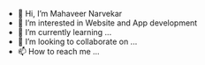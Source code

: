 - 👋 Hi, I’m Mahaveer Narvekar
- 👀 I’m interested in Website and App development
- 🌱 I’m currently learning ...
- 💞️ I’m looking to collaborate on ...
- 📫 How to reach me ...

<!---
NarvekarMahaveer/NarvekarMahaveer is a ✨ special ✨ repository because its `README.md` (this file) appears on your GitHub profile.
You can click the Preview link to take a look at your changes.
--->
